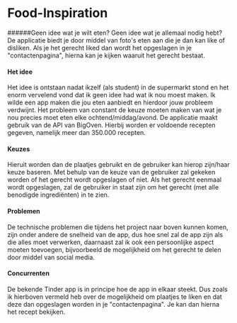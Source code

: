 # Food-Inspiration
######Geen idee wat je wilt eten? Geen idee wat je allemaal nodig hebt? De applicatie biedt je door middel van foto's eten aan die je dan kan like of disliken. Als je het gerecht liked dan wordt het opgeslagen in je "contactenpagina", hierna kan je kijken waaruit het gerecht bestaat.
#### Het idee
Het idee is ontstaan nadat ikzelf (als student) in de supermarkt stond en het enorm vervelend vond dat ik geen idee had wat ik nou moest maken. Ik wilde een app maken die jou eten aanbiedt en hierdoor jouw probleem verdwijnt. Het probleem van constant de keuze moeten maken van wat je nou precies moet eten elke ochtend/middag/avond.
De applicatie maakt gebruik van de API van BigOven. Hierbij worden er voldoende recepten gegeven, namelijk meer dan 350.000 recepten.
#### Keuzes
Hieruit worden dan de plaatjes gebruikt en de gebruiker kan hierop zijn/haar keuze baseren. Met behulp van de keuze van de gebruiker zal gekeken worden of het gerecht wordt opgeslagen of niet. Als het gerecht eenmaal wordt opgeslagen, zal de gebruiker in staat zijn om het gerecht (met alle benodigde ingrediënten) in te zien.
#### Problemen
De technische problemen die tijdens het project naar boven kunnen komen, zijn onder andere de snelheid van de app, dus hoe snel zal de app zijn als die alles moet verwerken, daarnaast zal ik ook een persoonlijke aspect moeten toevoegen, bijvoorbeeld de mogelijkheid om het gerecht te delen door middel van social media. 
#### Concurrenten
De bekende Tinder app is in principe hoe de app in elkaar steekt. Dus zoals ik hierboven vermeld heb over de mogelijkheid om plaatjes te liken en dat deze dan opgeslagen worden in je "contactenpagina". Je kan dan hierna het recept bekijken. 
